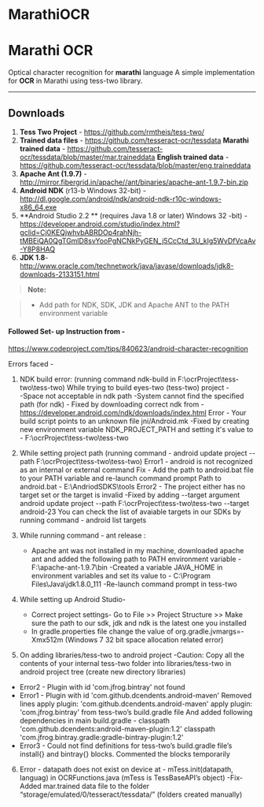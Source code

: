 # MarathiOCR
Marathi OCR
===================


Optical character recognition for **marathi** language
A simple implementation for **OCR** in Marathi using tess-two library.

----------


Downloads
-------------
1.  **Tess Two Project** - https://github.com/rmtheis/tess-two/
2.  **Trained data files** - https://github.com/tesseract-ocr/tessdata
**Marathi trained data** - https://github.com/tesseract-ocr/tessdata/blob/master/mar.traineddata
**English trained data** - https://github.com/tesseract-ocr/tessdata/blob/master/eng.traineddata
3.  **Apache Ant (1.9.7)** - http://mirror.fibergrid.in/apache//ant/binaries/apache-ant-1.9.7-bin.zip 
4.  **Android NDK** (r13-b Windows 32-bit) - http://dl.google.com/android/ndk/android-ndk-r10c-windows-x86_64.exe
5. **Android Studio 2.2 ** (requires Java 1.8 or later) Windows 32 -bit) - https://developer.android.com/studio/index.html?gclid=Cj0KEQjwhvbABRDOp4rahNjh-tMBEiQA0QgTGmlD8svYooPgNCNkPyGEN_j5CcCtd_3U_klg5WvDfVcaAv-Y8P8HAQ 
6. **JDK 1.8**- http://www.oracle.com/technetwork/java/javase/downloads/jdk8-downloads-2133151.html



> **Note:**

> - Add path for NDK, SDK, JDK and Apache ANT to the PATH environment variable 

#### <i class="icon-link"></i> Followed Set- up Instruction from -
 https://www.codeproject.com/tips/840623/android-character-recognition

Errors faced - 

1. NDK build error: (running command ndk-build in F:\ocrProject\tess-two\tess-two)
While trying to build eyes-two (tess-two) project -   
 -Space not acceptable in ndk path
 -System cannot find the specified path (for ndk) - Fixed by downloading correct ndk from - https://developer.android.com/ndk/downloads/index.html 
Error - Your build script points to an unknown file jni/Android.mk
 -Fixed by creating new environment variable NDK_PROJECT_PATH and setting it's value to - F:\ocrProject\tess-two\tess-two

2. While setting project path (running command - android update project --path F:\ocrProject\tess-two\tess-two)
Error1 - android is not recognized as an internal or external command
  Fix - Add the path to android.bat file to your PATH variable and re-launch command prompt
           Path to android.bat - E:\AndriodSDKS\tools
Error2 - The project either has no target set or the target is invalid
  -Fixed by adding --target argument
   android update project --path F:\ocrProject\tess-two\tess-two --target android-23
   You can check the list of avaiable targets in our SDKs by running command - android list targets

3. While running command - ant release :
    -  Apache ant was not installed in my machine, downloaded apache ant and added the following path to PATH environment variable - F:\apache-ant-1.9.7\bin
 -Created a variable JAVA_HOME in environment variables and set its value to - C:\Program Files\Java\jdk1.8.0_111
 -Re-launch command prompt in tess-two

4. While setting up Android Studio- 
     - Correct project settings- Go to File >> Project Structure >> Make sure the path to our sdk, jdk and ndk is the latest one you installed
   - In gradle.properties file change the value of org.gradle.jvmargs=-Xmx512m 
    (Windows 7 32 bit space allocation related error)

5. On adding libraries/tess-two to android project
-Caution: Copy all the contents of your internal tess-two folder into libraries/tess-two in android project tree (create new directory libraries)
- Error2 - Plugin with id 'com.jfrog.bintray' not found 
- Error1 - Plugin with id 'com.github.dcendents.android-maven'
Removed lines
   apply plugin: 'com.github.dcendents.android-maven'
 apply plugin: 'com.jfrog.bintray' from tess-two’s build.gradle file
And added following dependencies in main build.gradle - 
classpath 'com.github.dcendents:android-maven-plugin:1.2'
classpath 'com.jfrog.bintray.gradle:gradle-bintray-plugin:1.2'
- Error3 -  Could not find definitions for tess-two’s build.gradle file’s install{} and bintray{} blocks. Commented the blocks temporarily

6. Error - datapath does not exist on device at - mTess.init(datapath, languag) in OCRFunctions.java (mTess is TessBaseAPI’s object)
-Fix-Added mar.trained data file to the folder “storage/emulated/0/tesseract/tessdata/” (folders created manually)
